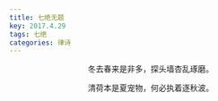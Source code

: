```yaml
---
title: 七绝无题
key: 2017.4.29
tags: 七绝
categories: 律诗
---
```


<p align="center">冬去春来是非多，探头墙杏乱琢磨。
</p>
<p align="center">清荷本是夏宠物，何必执着逐秋波。
</p>
<p align="center"></br>
</p>

